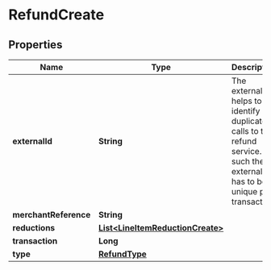 
# RefundCreate

## Properties
Name | Type | Description | Notes
------------ | ------------- | ------------- | -------------
**externalId** | **String** | The external id helps to identify duplicate calls to the refund service. As such the external ID has to be unique per transaction. | 
**merchantReference** | **String** |  |  [optional]
**reductions** | [**List&lt;LineItemReductionCreate&gt;**](LineItemReductionCreate.md) |  | 
**transaction** | **Long** |  | 
**type** | [**RefundType**](RefundType.md) |  | 



